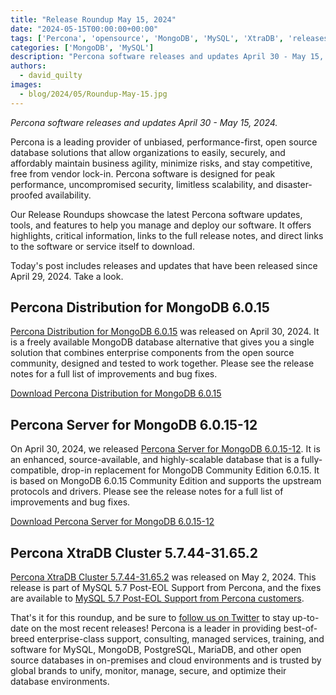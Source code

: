 ```yaml
---
title: "Release Roundup May 15, 2024"
date: "2024-05-15T00:00:00+00:00"
tags: ['Percona', 'opensource', 'MongoDB', 'MySQL', 'XtraDB', 'releases']
categories: ['MongoDB', 'MySQL']
description: "Percona software releases and updates April 30 - May 15, 2024."
authors:
  - david_quilty
images:
  - blog/2024/05/Roundup-May-15.jpg
---
```


*Percona software releases and updates April 30 - May 15, 2024.*

Percona is a leading provider of unbiased, performance-first, open source database solutions that allow organizations to easily, securely, and affordably maintain business agility, minimize risks, and stay competitive, free from vendor lock-in. Percona software is designed for peak performance, uncompromised security, limitless scalability, and disaster-proofed availability.

Our Release Roundups showcase the latest Percona software updates, tools, and features to help you manage and deploy our software. It offers highlights, critical information, links to the full release notes, and direct links to the software or service itself to download.

Today's post includes releases and updates that have been released since April 29, 2024. Take a look.

## Percona Distribution for MongoDB 6.0.15

[Percona Distribution for MongoDB 6.0.15](https://docs.percona.com/percona-distribution-for-mongodb/6.0/release-notes-v6.0.15.html) was released on April 30, 2024. It is a freely available MongoDB database alternative that gives you a single solution that combines enterprise components from the open source community, designed and tested to work together. Please see the release notes for a full list of improvements and bug fixes.

[Download Percona Distribution for MongoDB 6.0.15](https://www.percona.com/mongodb/software)

## Percona Server for MongoDB 6.0.15-12

On April 30, 2024, we released [Percona Server for MongoDB 6.0.15-12](https://docs.percona.com/percona-server-for-mongodb/6.0/release_notes/6.0.15-12.html). It is an enhanced, source-available, and highly-scalable database that is a fully-compatible, drop-in replacement for MongoDB Community Edition 6.0.15. It is based on MongoDB 6.0.15 Community Edition and supports the upstream protocols and drivers. Please see the release notes for a full list of improvements and bug fixes.

[Download Percona Server for MongoDB 6.0.15-12](https://www.percona.com/mongodb/software/percona-server-for-mongodb)

## Percona XtraDB Cluster 5.7.44-31.65.2

[Percona XtraDB Cluster 5.7.44-31.65.2](https://docs.percona.com/percona-xtradb-cluster/5.7/release-notes/5.7.44-31.65.2.html) was released on May 2, 2024. This release is part of MySQL 5.7 Post-EOL Support from Percona, and the fixes are available to [MySQL 5.7 Post-EOL Support from Percona customers](https://www.percona.com/post-mysql-5-7-eol-support).

That's it for this roundup, and be sure to [follow us on Twitter](https://twitter.com/Percona) to stay up-to-date on the most recent releases! Percona is a leader in providing best-of-breed enterprise-class support, consulting, managed services, training, and software for MySQL, MongoDB, PostgreSQL, MariaDB, and other open source databases in on-premises and cloud environments and is trusted by global brands to unify, monitor, manage, secure, and optimize their database environments.